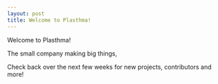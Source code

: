 ```yaml
---
layout: post
title: Welcome to Plasthma!
---
```


Welcome to Plasthma!

The small company making big things,

Check back over the next few weeks for new projects, contributors and more!
